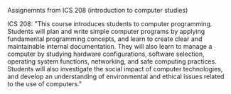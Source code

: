 Assignemnts from ICS 208 (introduction to computer studies)


ICS 208:
"This course introduces students to computer programming. Students will plan and write simple computer programs by applying fundamental programming concepts, and learn to create clear and maintainable internal documentation. They will also learn to manage a computer by studying hardware configurations, software selection, operating system functions, networking, and safe computing practices. Students will also investigate the social impact of computer technologies, and develop an understanding of environmental and ethical issues related to the use of computers."
